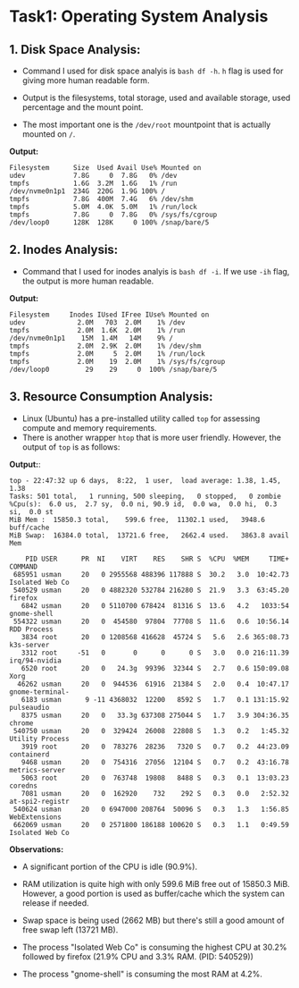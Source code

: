 
# Task1: Operating System Analysis

## 1. Disk Space Analysis:

- Command I used for disk space analyis is ```bash df -h```. `h` flag is used for giving more human readable form.

- Output is the filesystems, total storage, used and available storage, used percentage and the mount point.

- The most important one is the `/dev/root` mountpoint that is actually mounted on `/`.

**Output:**
```
Filesystem      Size  Used Avail Use% Mounted on
udev            7.8G     0  7.8G   0% /dev
tmpfs           1.6G  3.2M  1.6G   1% /run
/dev/nvme0n1p1  234G  220G  1.9G 100% /
tmpfs           7.8G  400M  7.4G   6% /dev/shm
tmpfs           5.0M  4.0K  5.0M   1% /run/lock
tmpfs           7.8G     0  7.8G   0% /sys/fs/cgroup
/dev/loop0      128K  128K     0 100% /snap/bare/5

```

## 2. Inodes Analysis:

- Command that I used for inodes analyis is ```bash df -i```. If we use `-ih` flag, the output is more human readable.

**Output:**
```
Filesystem     Inodes IUsed IFree IUse% Mounted on
udev             2.0M   703  2.0M    1% /dev
tmpfs            2.0M  1.6K  2.0M    1% /run
/dev/nvme0n1p1    15M  1.4M   14M    9% /
tmpfs            2.0M  2.9K  2.0M    1% /dev/shm
tmpfs            2.0M     5  2.0M    1% /run/lock
tmpfs            2.0M    19  2.0M    1% /sys/fs/cgroup
/dev/loop0         29    29     0  100% /snap/bare/5
```

## 3. Resource Consumption Analysis:

- Linux (Ubuntu) has a pre-installed utility called `top` for assessing compute and memory requirements.
- There is another wrapper `htop` that is more user friendly. However, the output of `top` is as follows:

**Output:**:
```
top - 22:47:32 up 6 days,  8:22,  1 user,  load average: 1.38, 1.45, 1.38
Tasks: 501 total,   1 running, 500 sleeping,   0 stopped,   0 zombie
%Cpu(s):  6.0 us,  2.7 sy,  0.0 ni, 90.9 id,  0.0 wa,  0.0 hi,  0.3 si,  0.0 st
MiB Mem :  15850.3 total,    599.6 free,  11302.1 used,   3948.6 buff/cache
MiB Swap:  16384.0 total,  13721.6 free,   2662.4 used.   3863.8 avail Mem 

    PID USER      PR  NI    VIRT    RES    SHR S  %CPU  %MEM     TIME+ COMMAND                                             
 685951 usman     20   0 2955568 488396 117888 S  30.2   3.0  10:42.73 Isolated Web Co                                     
 540529 usman     20   0 4882320 532784 216280 S  21.9   3.3  63:45.20 firefox                                             
   6842 usman     20   0 5110700 678424  81316 S  13.6   4.2   1033:54 gnome-shell                                         
 554322 usman     20   0  454580  97804  77708 S  11.6   0.6  10:56.14 RDD Process                                         
   3834 root      20   0 1208568 416628  45724 S   5.6   2.6 365:08.73 k3s-server                                          
   3312 root     -51   0       0      0      0 S   3.0   0.0 216:11.39 irq/94-nvidia                                       
   6520 root      20   0   24.3g  99396  32344 S   2.7   0.6 150:09.08 Xorg                                                
  46262 usman     20   0  944536  61916  21384 S   2.0   0.4  10:47.17 gnome-terminal-                                     
   6183 usman      9 -11 4368032  12200   8592 S   1.7   0.1 131:15.92 pulseaudio                                          
   8375 usman     20   0   33.3g 637308 275044 S   1.7   3.9 304:36.35 chrome                                              
 540750 usman     20   0  329424  26008  22808 S   1.3   0.2   1:45.32 Utility Process                                     
   3919 root      20   0  783276  28236   7320 S   0.7   0.2  44:23.09 containerd                                          
   9468 usman     20   0  754316  27056  12104 S   0.7   0.2  43:16.78 metrics-server                                      
   5063 root      20   0  763748  19808   8488 S   0.3   0.1  13:03.23 coredns                                             
   7081 usman     20   0  162920    732    292 S   0.3   0.0   2:52.32 at-spi2-registr                                     
 540624 usman     20   0 6947000 208764  50096 S   0.3   1.3   1:56.85 WebExtensions                                       
 662069 usman     20   0 2571800 186188 100620 S   0.3   1.1   0:49.59 Isolated Web Co    
 ```

**Observations:**

- A significant portion of the CPU is idle (90.9%).

- RAM utilization is quite high with only 599.6 MiB free out of 15850.3 MiB. However, a good portion is used as buffer/cache which the system can release if needed.

- Swap space is being used (2662 MB) but there's still a good amount of free swap left (13721 MB).

- The process "Isolated Web Co" is consuming the highest CPU at 30.2% followed by firefox (21.9% CPU and 3.3% RAM. (PID: 540529))

- The process "gnome-shell" is consuming the most RAM at 4.2%.
